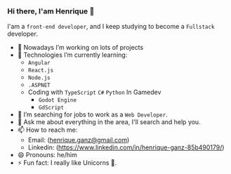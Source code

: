 ### Hi there, I'am Henrique 👋

I'am a `front-end developer`, and I keep studying to become a `Fullstack` developer.

- 🔭 Nowadays I’m working on lots of projects 
- 🌱 Technologies I’m currently learning:
     - `Angular`
     - `React.js`
     - `Node.js`
     - `.ASPNET`
     - Coding with `TypeScript` `C#` `Python`
     In Gamedev
          - `Godot Engine`
          - `GdScript`
- 🤔 I’m searching for jobs to work as a `Web Developer`.
- 💬 Ask me about everything in the area, I'll search and help you.
- 📫 How to reach me:
     - Email: (henrique.ganz@gmail.com)
     - Linkedin: (https://www.linkedin.com/in/henrique-ganz-85b490179/)
- 😄 Pronouns: he/him
- ⚡ Fun fact: I really like Unicorns 🦄.
